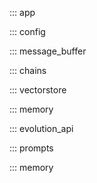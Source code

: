 ::: app

::: config

::: message_buffer

::: chains

::: vectorstore

::: memory

::: evolution_api

::: prompts

::: memory
